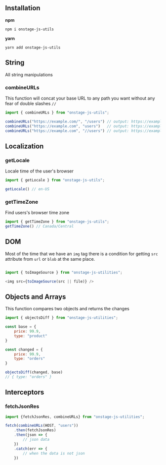 ## Installation

**npm**
```
npm i onstage-js-utils

```

**yarn**
```
yarn add onstage-js-utils

```

## String

All string manipulations

### combineURLs
 This function will concat your base URL to any path you want without any fear of double slashes `//`

 ```javascript
 import { combineURLs } from "onstage-js-utils";

 combineURLs("https://example.com/", "/users") // output: https://example.com/users
 combineURLs("https://example.com", "users")   // output: https://example.com/users
 combineURLs("https://example.com", "//users") // output: https://example.com/users
 ```
## Localization

 ### getLocale

 Locale time of the user's browser

 ```javascript
 import { getLocale } from "onstage-js-utils";

 getLocale() // en-US

 ```


 ### getTimeZone

 Find users's browser time zone

 ```javascript
 import { getTimeZone } from "onstage-js-utils";
 getTimeZone() // Canada/Central
 ```


 ## DOM

 Most of the time that we have an `img` tag there is a condition for getting `src` attribute from `url` or `blob` at the same
 place.

 ```javascript

 import { toImageSource } from "onstage-js-utilities";

 <img src={toImageSource(src || file)} />

 ```

 ## Objects and Arrays

This function compares two objects and returns the changes

```javascript
import { objectsDiff } from "onstage-js-utilities";

const base = {
    price: 99.9,
    type: "product"
}

const changed = {
    price: 99.9,
    type: "orders"
}

objectsDiff(changed, base)
// { type: "orders" }
```


## Interceptors

### fetchJsonRes

```javascript
import {fetchJsonRes, combineURLs} from "onstage-js-utilities";

fetch(combineURLs(HOST, "users"))
    .then(fetchJsonRes)
    .then(json => {
        // json data
    })
    .catch(err => {
        // when the data is not json
    })
```